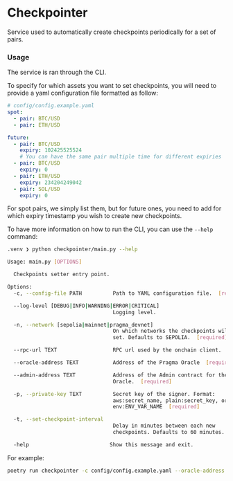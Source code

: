 # Checkpointer

Service used to automatically create checkpoints periodically for a set of pairs.

### Usage

The service is ran through the CLI.

To specify for which assets you want to set checkpoints, you will need to provide a yaml configuration file formatted as follow:

```yaml
# config/config.example.yaml
spot:
  - pair: BTC/USD
  - pair: ETH/USD

future:
  - pair: BTC/USD
    expiry: 102425525524
    # You can have the same pair multiple time for different expiries
  - pair: BTC/USD
    expiry: 0
  - pair: ETH/USD
    expiry: 234204249042
  - pair: SOL/USD
    expiry: 0
```

For spot pairs, we simply list them, but for future ones, you need to add for which expiry timestamp you wish to create new checkpoints.

To have more information on how to run the CLI, you can use the `--help` command:

```bash
.venv ❯ python checkpointer/main.py --help

Usage: main.py [OPTIONS]

  Checkpoints setter entry point.

Options:
  -c, --config-file PATH          Path to YAML configuration file.  [required]

  --log-level [DEBUG|INFO|WARNING|ERROR|CRITICAL]
                                  Logging level.

  -n, --network [sepolia|mainnet|pragma_devnet]
                                  On which networks the checkpoints will be
                                  set. Defaults to SEPOLIA.  [required]

  --rpc-url TEXT                  RPC url used by the onchain client.

  --oracle-address TEXT           Address of the Pragma Oracle  [required]

  --admin-address TEXT            Address of the Admin contract for the
                                  Oracle.  [required]

  -p, --private-key TEXT          Secret key of the signer. Format:
                                  aws:secret_name, plain:secret_key, or
                                  env:ENV_VAR_NAME  [required]

  -t, --set-checkpoint-interval
                                  Delay in minutes between each new
                                  checkpoints. Defaults to 60 minutes.  [x>=0]

  -help                          Show this message and exit.
```

For example:

```sh
poetry run checkpointer -c config/config.example.yaml --oracle-address $PRAGMA_ORACLE_ADDRESS --admin-address $PRAGMA_ADMIN_ACCOUNT -p plain:$MY_PRIVATE_KEY
```
